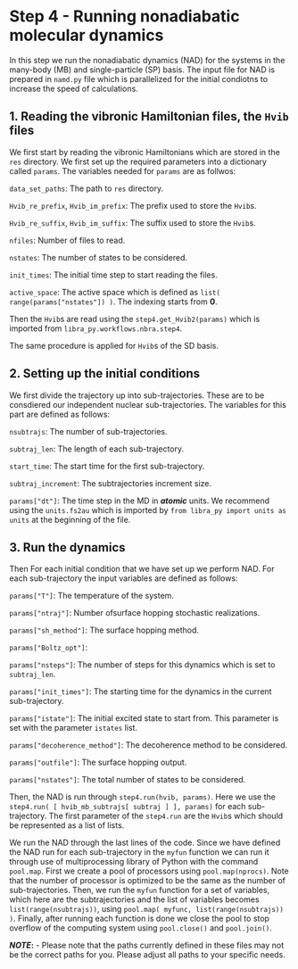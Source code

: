 # Step 4 - Running nonadiabatic molecular dynamics

In this step we run the nonadiabatic dynamics (NAD) for the systems in the many-body (MB) and single-particle (SP) basis. The input file for NAD is prepared in `namd.py` file which is parallelized for the initial condiotns to increase the speed of calculations. 

## 1. Reading the vibronic Hamiltonian files, the `Hvib` files

We first start by reading the vibronic Hamiltonians which are stored in the `res` directory. We first set up the required parameters into a dictionary called `params`. The variables needed for `params` are as follwos:

`data_set_paths`: The path to `res` directory.

`Hvib_re_prefix`, `Hvib_im_prefix`: The prefix used to store the `Hvib`s.

`Hvib_re_suffix`, `Hvib_im_suffix`: The suffix used to store the `Hvib`s.

`nfiles`: Number of files to read.

`nstates`: The number of states to be considered.

`init_times`: The initial time step to start reading the files.

`active_space`: The active space which is defined as `list( range(params["nstates"]) )`. The indexing starts from **0**.

Then the `Hvib`s are read using the `step4.get_Hvib2(params)` which is imported from `libra_py.workflows.nbra.step4`.

The same procedure is applied for `Hvib`s of the SD basis. 

## 2. Setting up the initial conditions

We first divide the trajectory up into sub-trajectories. These are to be consdiered our independent nuclear sub-trajectories. The variables for this part are defined as follows:

`nsubtrajs`: The number of sub-trajectories.

`subtraj_len`: The length of each sub-trajectory.

`start_time`: The start time for the first sub-trajectory.

`subtraj_increment`: The subtrajectories increment size.

`params["dt"]`: The time step in the MD in **_atomic_** units. We recommend using the `units.fs2au` which is imported by `from libra_py import units as units` at the beginning of the file.

## 3. Run the dynamics 

Then For each initial condition that we have set up we perform NAD. For each sub-trajectory the input variables are defined as follows:

`params["T"]`: The temperature of the system.
    
`params["ntraj"]`: Number ofsurface hopping stochastic realizations.

`params["sh_method"]`: The surface hopping method.

`params["Boltz_opt"]`: 

`params["nsteps"]`: The number of steps for this dynamics which is set to `subtraj_len`.
 
 `params["init_times"]`: The starting time for the dynamics in the current sub-trajectory.
 
 `params["istate"]`: The initial excited state to start from. This parameter is set with the parameter `istates` list.
 
 `params["decoherence_method"]`: The decoherence method to be considered. 
 
 `params["outfile"]`: The surface hopping output.
 
 `params["nstates"]`: The total number of states to be considered.
 
 Then, the NAD is run through `step4.run(hvib, params)`. Here we use the `step4.run( [ hvib_mb_subtrajs[ subtraj ] ], params)` for each sub-trajectory. The first parameter of the `step4.run` are the `Hvib`s which should be represented as a list of lists.
 
 We run the NAD through the last lines of the code. Since we have defined the NAD run for each sub-trajectory in the `myfun` function we can run it through use of multiprocessing library of Python with the command `pool.map`. First we create a pool of processors using `pool.map(nprocs)`. Note that the number of processor is optimized to be the same as the number of sub-trajectories. Then, we run the `myfun` function for a set of variables, which here are the subtrajectories and the list of variables becomes `list(range(nsubtrajs))`, using `pool.map( myfunc, list(range(nsubtrajs)) )`. Finally, after running each function is done we close the pool to stop overflow of the computing system using `pool.close()` and `pool.join()`.
 
 
**_NOTE_:** - Please note that the paths currently defined in these files may not be the correct paths for you. Please adjust all paths to your specific needs. 
 
 


